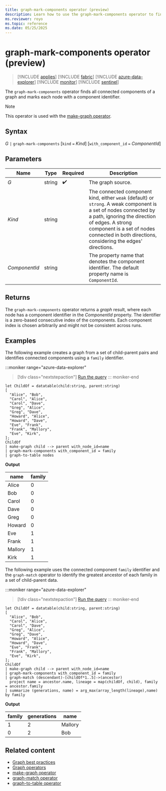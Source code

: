 ```yaml
---
title: graph-mark-components operator (preview)
description: Learn how to use the graph-mark-components operator to find and mark all connected components of a graph.
ms.reviewer: royo
ms.topic: reference
ms.date: 05/25/2025
---
```

# graph-mark-components operator (preview)

> [!INCLUDE [applies](../includes/applies-to-version/applies.md)] [!INCLUDE [fabric](../includes/applies-to-version/fabric.md)] [!INCLUDE [azure-data-explorer](../includes/applies-to-version/azure-data-explorer.md)] [!INCLUDE [monitor](../includes/applies-to-version/monitor.md)] [!INCLUDE [sentinel](../includes/applies-to-version/sentinel.md)]

The `graph-mark-components` operator finds all connected components of a graph and marks each node with a component identifier.

> [!NOTE]
> This operator is used with the [make-graph operator](make-graph-operator.md).

## Syntax

*G* `|` `graph-mark-components` [`kind` `=` *Kind*] [`with_component_id` `=` *ComponentId*]

## Parameters

| Name | Type | Required | Description |
|--|--|--|--|
| *G* | string |  :heavy_check_mark: | The graph source. |
| *Kind* | string |  | The connected component kind, either `weak` (default) or `strong`. A weak component is a set of nodes connected by a path, ignoring the direction of edges. A strong component is a set of nodes connected in both directions, considering the edges' directions. |
| *ComponentId* | string |  | The property name that denotes the component identifier. The default property name is `ComponentId`. |

## Returns

The `graph-mark-components` operator returns a *graph* result, where each node has a component identifier in the *ComponentId* property. The identifier is a zero-based consecutive index of the components. Each component index is chosen arbitrarily and might not be consistent across runs.

## Examples

The following example creates a graph from a set of child-parent pairs and identifies connected components using a `family` identifier.

:::moniker range="azure-data-explorer"
> [!div class="nextstepaction"]
> <a href="https://dataexplorer.azure.com/clusters/help/databases/Samples?query=H4sIAAAAAAAAA2WQ24rCMBCG7%2FMUQ65caF5AccGzILIPsCwyNrENzaFMw4qwD79pNLUiuUj%2Bb77JxW9UgFWtjfy6wBwkhnjORk3Knk27QNpVBbRIyoVH%2FAD2DQyAL4wuFS%2BAL%2F05XomtkLzpWR6%2B0jX%2BDnBHqnozMxyLe39Fkm%2FqE4%2FlTXryLaFrMsuBH9EYTzdejMyDpjhjPzNguQj2BxYbJSrCtoZUBQjx%2BagBrjrUJ%2BelOmk5d2hV9JMqLFIjSm9b76LY3c0hRz12fEGrzW1YCV6kxqH%2FsPsH1QoVAI8BAAA%3D" target="_blank">Run the query</a>
::: moniker-end

```kusto
let ChildOf = datatable(child:string, parent:string) 
[ 
  "Alice", "Bob",  
  "Carol", "Alice",  
  "Carol", "Dave",  
  "Greg", "Alice",  
  "Greg", "Dave",  
  "Howard", "Alice",  
  "Howard", "Dave",  
  "Eve", "Frank",  
  "Frank", "Mallory",
  "Eve", "Kirk",
]; 
ChildOf 
| make-graph child --> parent with_node_id=name
| graph-mark-components with_component_id = family
| graph-to-table nodes
```

**Output**

|name|family|
|---|---|
|Alice|0|
|Bob|0|
|Carol|0|
|Dave|0|
|Greg|0|
|Howard|0|
|Eve|1|
|Frank|1|
|Mallory|1|
|Kirk|1|

The following example uses the connected component `family` identifier and the `graph-match` operator to identify the greatest ancestor of each family in a set of child-parent data.

:::moniker range="azure-data-explorer"
> [!div class="nextstepaction"]
> <a href="https://dataexplorer.azure.com/clusters/help/databases/Samples?query=H4sIAAAAAAAAA2WQ207DMAyG7%2FsUVq9alE7ighvQJsE4SQjxANNUeanXhuVQuYFRxMOTnkbRlIvEvz%2F7d6zJw7pSunjbwxIK9OHsNCWy064bz8qWAmpksn4MU4g2EAHEt1pJigXEd24Xrl5bIzvdaVPyv3qPnyfxiak8IydxDj67I3Jxhv7Jc%2Fihf8aPjPYwaVMQv6LWjttYzMgXxSEXbW8gmhYR%2FYDBA2UlY11BvwrIstW4BjgqX%2BXWFZSrYmnRUOB7NDPIh0w6UzsbwGYgT3HAw473aJRuZyVeVpAU1EiyBVqfZhs5zHFxuVhcbbNVglZS4x2nYeya3TtJD51v6DalFl0sQCtLWHYJg3Uy9hHDF1Ixes%2FLTtM0HyZMr74JkpIsMXrlbCN6n7Sr4DI3%2BJUgM7a5Jlv6KhntUjFQu3Z0%2BAVmt0c2VgIAAA%3D%3D" target="_blank">Run the query</a>
::: moniker-end

```kusto
let ChildOf = datatable(child:string, parent:string) 
[ 
  "Alice", "Bob",  
  "Carol", "Alice",  
  "Carol", "Dave",  
  "Greg", "Alice",  
  "Greg", "Dave",  
  "Howard", "Alice",  
  "Howard", "Dave",  
  "Eve", "Frank",  
  "Frank", "Mallory",
  "Eve", "Kirk",
]; 
ChildOf 
| make-graph child --> parent with_node_id=name
| graph-mark-components with_component_id = family
| graph-match (descendant)-[childOf*1..5]->(ancestor)
  project name = ancestor.name, lineage = map(childOf, child), family = ancestor.family
| summarize (generations, name) = arg_max(array_length(lineage),name) by family
```

**Output**

|family|generations|name|
|---|---|---|
|1|2|Mallory|
|0|2|Bob|

## Related content

* [Graph best practices](graph-best-practices.md)
* [Graph operators](graph-operators.md)
* [make-graph operator](make-graph-operator.md)
* [graph-match operator](graph-match-operator.md)
* [graph-to-table operator](graph-to-table-operator.md)
